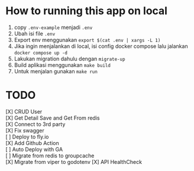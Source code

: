 # How to running this app on local
1. copy `.env-example` menjadi `.env`
2. Ubah isi file `.env`   
3. Export env menggunakan `export $(cat .env | xargs -L 1)`  
4. Jika ingin menjalankan di local, isi config docker compose lalu jalankan `docker compose up -d`
5. Lakukan migration dahulu dengan `migrate-up`
6. Build aplikasi menggunakan `make build`
7. Untuk menjalan gunakan `make run`

# TODO
[X] CRUD User   
[X] Get Detail Save and Get From redis   
[X] Connect to 3rd party   
[X] Fix swagger   
[ ] Deploy to fly.io   
[X] Add Github Action   
[ ] Auto Deploy with GA   
[ ] Migrate from redis to groupcache   
[X] Migrate from viper to godotenv
[X] API HealthCheck   